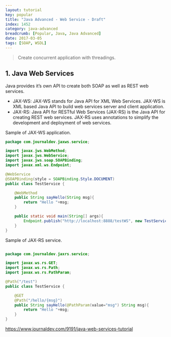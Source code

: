 ```yaml
---
layout: tutorial
key: popular
title: "Java Advanced - Web Service - Draft"
index: 1452
category: java-advanced
breadcrumb: [Popular, Java, Java Advanced]
date: 2017-03-05
tags: [SOAP, WSDL]
---
```


> Create concurrent application with threadings.

## 1. Java Web Services
Java provides it’s own API to create both SOAP as well as REST web services.

* JAX-WS: JAX-WS stands for Java API for XML Web Services. JAX-WS is XML based Java API to build web services server and client application.
* JAX-RS: Java API for RESTful Web Services (JAX-RS) is the Java API for creating REST web services. JAX-RS uses annotations to simplify the development and deployment of web services.

Sample of JAX-WS application.
```java
package com.journaldev.jaxws.service;

import javax.jws.WebMethod;
import javax.jws.WebService;
import javax.jws.soap.SOAPBinding;
import javax.xml.ws.Endpoint;

@WebService
@SOAPBinding(style = SOAPBinding.Style.DOCUMENT)
public class TestService {

	@WebMethod
	public String sayHello(String msg){
		return "Hello "+msg;
	}

	public static void main(String[] args){
		Endpoint.publish("http://localhost:8888/testWS", new TestService());
	}
}
```
Sample of JAX-RS service.
```java

package com.journaldev.jaxrs.service;

import javax.ws.rs.GET;
import javax.ws.rs.Path;
import javax.ws.rs.PathParam;

@Path("/test")
public class TestService {

	@GET
	@Path("/hello/{msg}")
	public String sayHello(@PathParam(value="msg") String msg){
		return "Hello "+msg;
	}
}
```
https://www.journaldev.com/9191/java-web-services-tutorial
